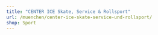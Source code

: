 ```yaml
---
title: "CENTER ICE Skate, Service & Rollsport"
url: /muenchen/center-ice-skate-service-und-rollsport/
shop: Sport
---
```

